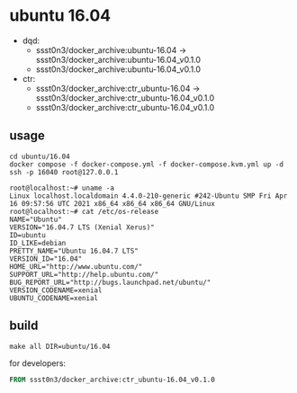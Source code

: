 # ubuntu 16.04

* dqd: 
    * ssst0n3/docker_archive:ubuntu-16.04 -> ssst0n3/docker_archive:ubuntu-16.04_v0.1.0
    * ssst0n3/docker_archive:ubuntu-16.04_v0.1.0
* ctr: 
    * ssst0n3/docker_archive:ctr_ubuntu-16.04 -> ssst0n3/docker_archive:ctr_ubuntu-16.04_v0.1.0
    * ssst0n3/docker_archive:ctr_ubuntu-16.04_v0.1.0

## usage

```shell
cd ubuntu/16.04
docker compose -f docker-compose.yml -f docker-compose.kvm.yml up -d
ssh -p 16040 root@127.0.0.1
```

```shell
root@localhost:~# uname -a
Linux localhost.localdomain 4.4.0-210-generic #242-Ubuntu SMP Fri Apr 16 09:57:56 UTC 2021 x86_64 x86_64 x86_64 GNU/Linux
root@localhost:~# cat /etc/os-release 
NAME="Ubuntu"
VERSION="16.04.7 LTS (Xenial Xerus)"
ID=ubuntu
ID_LIKE=debian
PRETTY_NAME="Ubuntu 16.04.7 LTS"
VERSION_ID="16.04"
HOME_URL="http://www.ubuntu.com/"
SUPPORT_URL="http://help.ubuntu.com/"
BUG_REPORT_URL="http://bugs.launchpad.net/ubuntu/"
VERSION_CODENAME=xenial
UBUNTU_CODENAME=xenial
```

## build

```shell
make all DIR=ubuntu/16.04
```

for developers:

```dockerfile
FROM ssst0n3/docker_archive:ctr_ubuntu-16.04_v0.1.0
```
